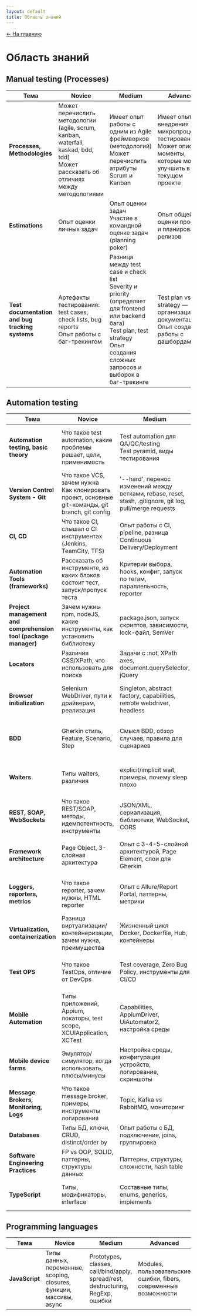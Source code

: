 ```yaml
---
layout: default
title: Область знаний
---
```


<link rel="stylesheet" href="{{ site.baseurl }}/assets/css/custom.css">

<a href="{{ site.baseurl }}" class="main-link-home">&#8592; На главную</a>

# Область знаний

## Manual testing (Processes)

| Тема | Novice | Medium | Advanced |
|------|--------|--------|----------|
| **Processes, Methodologies** | Может перечислить методологии (agile, scrum, kanban, waterfall, kaskad, bdd, tdd)<br>Может рассказать об отличиях между методологиями | Имеет опыт работы с одним из Agile фреймворков (методологий)<br>Может перечислить атрибуты Scrum и Kanban | Имеет опыт внедрения микропроцессов тестирования<br>Может описать моменты, которые можно улучшить в текущем проекте |
| **Estimations** | Опыт оценки личных задач | Опыт оценки задач<br>Участие в командной оценке задач (planning poker) | Опыт общей оценки проекта и планирования релизов |
| **Test documentation and bug tracking systems** | Артефакты тестирования: test cases, check lists, bug reports<br>Опыт работы с баг-трекингом | Разница между test case и check list<br>Severity и priority (определяет для frontend или backend бага)<br>Test plan, test strategy<br>Опыт создания сложных запросов и выборок в баг-трекинге | Test plan vs test strategy — организационная документация<br>Опыт создания и работы с дашбордами |

## Automation testing

| Тема | Novice | Medium | Advanced |
|------|--------|--------|----------|
| **Automation testing, basic theory** | Что такое test automation, какие проблемы решает, цели, применимость | Test automation для QA/QC/testing<br>Test pyramid, виды тестирования | Test strategy, внедрение automation<br>Фигура тестирования для frontend/backend |
| **Version Control System - Git** | Что такое VCS, зачем нужна<br>Как клонировать проект, основные git-команды, git branch, git config | '--hard', перенос изменений между ветками, rebase, reset, stash, .gitignore, git log, pull/merge requests | Cherry-pick, submodules, hooks |
| **CI, CD** | Что такое CI, слышал о CI инструментах (Jenkins, TeamCity, TFS) | Опыт работы с CI, pipeline, разница Continuous Delivery/Deployment | Настройка CI/CD, инфраструктура как код, Sonar, linter |
| **Automation Tools (frameworks)** | Рассказать об инструменте, из каких блоков состоит тест, запуск/пропуск теста | Критерии выбора, hooks, конфиг, запуск по тегам, параллельность, reporter | Интеграция с CI/TMS, расширение возможностей |
| **Project management and comprehension tool (package manager)** | Зачем нужны npm, nodeJS, какие инструменты, как установить библиотеку | package.json, запуск скриптов, зависимости, lock-файл, SemVer | Внешние репозитории, параметризация |
| **Locators** | Различия CSS/XPath, что использовать для поиска | Задачи с :not, XPath axes, document.querySelector, jQuery | Условный XPath, составные локаторы, shadow DOM |
| **Browser initialization** | Selenium WebDriver, пути к драйверам, реализация | Singleton, abstract factory, capabilities, remote webdriver, headless | Собственная обёртка, multiton/prototype, headless mode, logging |
| **BDD** | Gherkin стиль, Feature, Scenario, Step | Смысл BDD, обзор случаев, правила для сценариев | Разработка и автоматизация сценариев, архитектура BDD-фреймворка |
| **Waiters** | Типы waiters, различия | explicit/implicit wait, примеры, почему sleep плохо | fluent wait, ожидание DOM/AJAX, свои expected conditions |
| **REST, SOAP, WebSockets** | Что такое REST/SOAP, методы, идемпотентность, инструменты | JSON/XML, сериализация, библиотеки, WebSocket, CORS | GraphQL, requests pipeline |
| **Framework architecture** | Page Object, 3-слойная архитектура | Опыт с 3-4-5-слойной архитектурой, Page Element, слои для Gherkin | Опыт применения разных архитектур, компоненты, микросервисы |
| **Loggers, reporters, metrics** | Что такое reporter, зачем нужны, HTML reporter | Опыт с Allure/Report Portal, паттерны, метрики | Code coverage, хранение отчётов, переопределение reporter |
| **Virtualization, containerization** | Разница виртуализации/контейнеризации, зачем нужна, преимущества | Жизненный цикл Docker, Dockerfile, Hub, контейнеры | Оркестрация, Docker Swarm, Kubernetes, недостатки |
| **Test OPS** | Что такое TestOps, отличие от DevOps | Test coverage, Zero Bug Policy, инструменты для CI/CD | Мониторинг, synthetic tests, тесты в production, A/B, destructive |
| **Mobile Automation** | Типы приложений, Appium, локаторы, test scope, XCUIApplication, XCTest | Capabilities, AppiumDriver, UiAutomator2, настройка среды | Внешние фермы, CI для мобильных, параллельные тесты |
| **Mobile device farms** | Эмулятор/симулятор, когда использовать, плюсы/минусы | Настройка среды, конфигурация устройств, логирование, скриншоты | Параллельные тесты, CI интеграция, сбор метрик |
| **Message Brokers, Monitoring, Logs** | Что такое message broker, примеры, инструменты логирования | Topic, Kafka vs RabbitMQ, мониторинг | Подключение, чтение/запись сообщений, компоненты Kafka |
| **Databases** | Типы БД, ключи, CRUD, distinct/order by | Опыт работы с БД, подключение, joins, группировка | PL/SQL, views, procedures, triggers, indexes |
| **Software Engineering Practices** | FP vs OOP, SOLID, паттерны, структуры данных | Паттерны, структуры, сложности, hash table | B-trees, Fibonacci heap, Red-black trees, skip lists |
| **TypeScript** | Типы, модификаторы, interface | Составные типы, enums, generics, implements | File declaration, namespaces, продвинутые generics |

## Programming languages

| Тема | Novice | Medium | Advanced |
|------|--------|--------|----------|
| **JavaScript** | Типы данных, переменные, scoping, closures, функции, массивы, async | Prototypes, classes, call/bind/apply, spread/rest, destructuring, RegExp, ошибки | Modules, пользовательские ошибки, fibers, современные возможности |